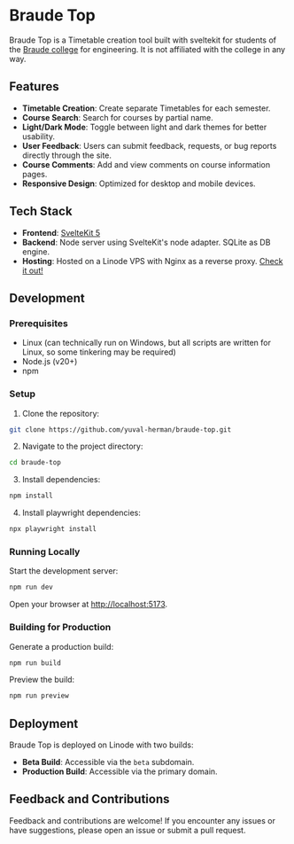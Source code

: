 # Braude Top

Braude Top is a Timetable creation tool built with sveltekit for students of the [Braude college](https://w3.braude.ac.il/) for engineering. It is not affiliated with the college in any way.

## Features

- **Timetable Creation**: Create separate Timetables for each semester.
- **Course Search**: Search for courses by partial name.
- **Light/Dark Mode**: Toggle between light and dark themes for better usability.
- **User Feedback**: Users can submit feedback, requests, or bug reports directly through the site.
- **Course Comments**: Add and view comments on course information pages.
- **Responsive Design**: Optimized for desktop and mobile devices.

## Tech Stack

- **Frontend**: [SvelteKit 5](https://kit.svelte.dev)
- **Backend**: Node server using SvelteKit's node adapter. SQLite as DB engine.
- **Hosting**: Hosted on a Linode VPS with Nginx as a reverse proxy. [Check it out!](https://braude.top)

## Development

### Prerequisites

- Linux (can technically run on Windows, but all scripts are written for Linux, so some tinkering may be required)
- Node.js (v20+)
- npm

### Setup

1.  Clone the repository:

```bash
git clone https://github.com/yuval-herman/braude-top.git
```

2. Navigate to the project directory:

```bash
cd braude-top
```

3. Install dependencies:

```bash
npm install
```

4. Install playwright dependencies:

```bash
npx playwright install
```

### Running Locally

Start the development server:

```bash
npm run dev
```

Open your browser at [http://localhost:5173](http://localhost:5173).

### Building for Production

Generate a production build:

```bash
npm run build
```

Preview the build:

```bash
npm run preview
```

## Deployment

Braude Top is deployed on Linode with two builds:

- **Beta Build**: Accessible via the `beta` subdomain.
- **Production Build**: Accessible via the primary domain.

## Feedback and Contributions

Feedback and contributions are welcome! If you encounter any issues or have suggestions, please open an issue or submit a pull request.
